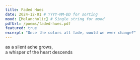 ```yaml
---
title: Faded Hues
date: 2024-12-01 # YYYY-MM-DD for sorting
mood: [Melancholic] # Single string for mood
pdfUrl: /poems/faded-hues.pdf
featured: true
excerpt: "Once the colors all fade, would we ever change?"
---
```


as a silent ache grows,  
a whisper of the heart descends

<!--more-->
